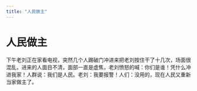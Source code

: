 ```yaml
---
title: "人民做主"
---
```

# 人民做主

下午老刘正在家看电视，突然几个人踢破门冲进来把老刘按住干了十几次，场面很混乱，进来的人面目不清，面部一直是虚焦，老刘愤怒的喊：你们是谁！凭什么冲进我家！人群说：我们是人民。老刘：我要报警！人们：没用的，现在人民又重新当家做主了。

